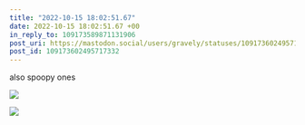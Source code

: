 ```yaml
---
title: "2022-10-15 18:02:51.67"
date: 2022-10-15 18:02:51.67 +00
in_reply_to: 109173589871131906
post_uri: https://mastodon.social/users/gravely/statuses/109173602495717332
post_id: 109173602495717332
---
```

also spoopy ones


![](/images/109173602205179361.jpg)

![](/images/109173602437198151.jpg)

